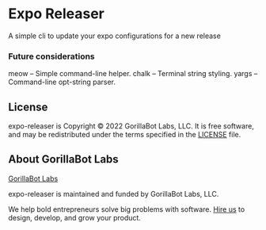 # Expo Releaser

A simple cli to update your expo configurations for a new release 

### Future considerations

meow – Simple command-line helper.
chalk – Terminal string styling.
yargs – Command-line opt-string parser.

## License
expo-releaser is Copyright © 2022 GorillaBot Labs, LLC. It is free software, and may be redistributed under 
the terms specified in the [LICENSE](/LICENSE.md) file.

## About GorillaBot Labs

[GorillaBot Labs](https://gorillabotlabs.com?utm_source=github)

expo-releaser is maintained and funded by GorillaBot Labs, LLC.

We help bold entrepreneurs solve big problems with software. [Hire us][hire] to design, develop, and grow your product.

[hire]: https://gorillabotlabs.com/contact?utm_source=github
